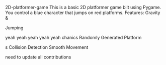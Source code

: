 


 2D-platformer-game
This is a basic 2D platformer game 
bilt using Pygame. You control a blue 
character that jumps on red platforms.
Features: Gravity &amp;






Jumping

yeah yeah yeah yeah yeah
chanics Randomly Generated Platform


s Collision Detection  Smooth Movement





need  to update all contributions 



 